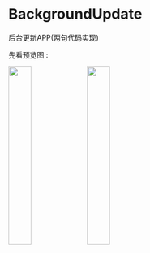 # BackgroundUpdate
后台更新APP(两句代码实现)

先看预览图 : 

<img src="https://github.com/wenwenwen888/BackgroundUpdate/blob/master/preview/1.jpg" width="30%" height="30%">
<img src="https://github.com/wenwenwen888/BackgroundUpdate/blob/master/preview/2.jpg" width="30%" height="30%">

